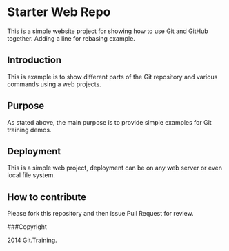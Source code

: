 # Starter Web Repo

This is a simple website project for showing how to use Git and GitHub together. Adding a line for rebasing example.

## Introduction
This is example is to show different parts of the Git repository and various commands using a web projects.

## Purpose

As stated above, the main purpose is to provide simple examples for Git training demos.

## Deployment

This is a simple web project, deployment can be on any web server or even local file system.

## How to contribute

Please fork this repository and then issue Pull Request for review.

###Copyright

2014 Git.Training.